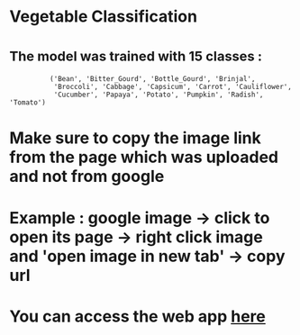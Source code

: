 # **Vegetable Classification**

# <sub>The model was trained with 15 classes :<sub>
              ('Bean', 'Bitter_Gourd', 'Bottle_Gourd', 'Brinjal',
               'Broccoli', 'Cabbage', 'Capsicum', 'Carrot', 'Cauliflower',
               'Cucumber', 'Papaya', 'Potato', 'Pumpkin', 'Radish', 'Tomato')
               
# Make sure to copy the image link from the page which was uploaded and not from google
# Example : google image -> click to open its page -> right click image and 'open image in new tab' -> copy url

# You can access the web app [here](https://giannisagr-image-cla-vegetable-classification-deployment-dlipxw.streamlit.app/)
